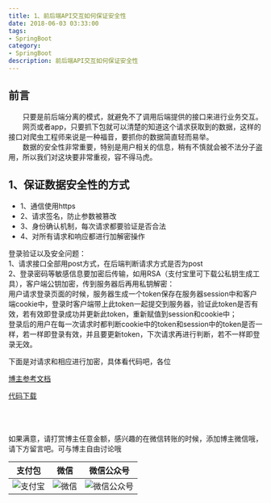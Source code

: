 ```yaml
---
title: 1、前后端API交互如何保证安全性
date: 2018-06-03 03:33:00
tags: 
- SpringBoot
category: 
- SpringBoot
description: 前后端API交互如何保证安全性
---
```

<!-- image url 
https://raw.githubusercontent.com/HealerJean123/HealerJean123.github.io/master/blogImages
　　首行缩进
<font color="red">  </font>
-->

## 前言


　　只要是前后端分离的模式，就避免不了调用后端提供的接口来进行业务交互。<br/>
　　网页或者app，只要抓下包就可以清楚的知道这个请求获取到的数据，这样的接口对爬虫工程师来说是一种福音，要抓你的数据简直轻而易举。<br/>
　　数据的安全性非常重要，特别是用户相关的信息，稍有不慎就会被不法分子盗用，所以我们对这块要非常重视，容不得马虎。

## 1、保证数据安全性的方式

+ 	1、通信使用https
+ 2、请求签名，防止参数被篡改
+ 3、身份确认机制，每次请求都要验证是否合法
+ 4、对所有请求和响应都进行加解密操作 

登录验证以及安全问题： <br/>
1、请求接口全部用post方式，在后端判断请求方式是否为post<br/>
2、登录密码等敏感信息要加密后传输，如用RSA（支付宝里可下载公私钥生成工具），客户端公钥加密，传到服务器后再用私钥解密：<br/>
用户请求登录页面的时候，服务器生成一个token保存在服务器session中和客户端cookie中，登录时客户端带上此token一起提交到服务器，验证此token是否有效，若有效即登录成功并更新此token，重新赋值到session和cookie中； <br/>
登录后的用户在每一次请求时都判断cookie中的token和session中的token是否一样，若一样即登录有效，并且要更新token，下次请求再进行判断，若不一样即登录无效。



下面是对请求和相应进行加密，具体看代码吧，各位

[博主参考文档](https://mp.weixin.qq.com/s/On98tXDEpnx1n7sqgZYWzA)

[代码下载](https://gitee.com/HealerJean/CodeDownLoad/raw/master/2018_06_03_23_%E5%89%8D%E5%90%8E%E7%AB%AFAPI%E4%BA%A4%E4%BA%92%E5%A6%82%E4%BD%95%E4%BF%9D%E8%AF%81%E5%AE%89%E5%85%A8%E6%80%A7/spring-boot-starter-encrypt.zip)




<br/><br/><br/>
如果满意，请打赏博主任意金额，感兴趣的在微信转账的时候，添加博主微信哦， 请下方留言吧。可与博主自由讨论哦

|支付包 | 微信|微信公众号|
|:-------:|:-------:|:------:|
|![支付宝](https://raw.githubusercontent.com/HealerJean123/HealerJean123.github.io/master/assets/img/tctip/alpay.jpg) | ![微信](https://raw.githubusercontent.com/HealerJean123/HealerJean123.github.io/master/assets/img/tctip/weixin.jpg)|![微信公众号](https://raw.githubusercontent.com/HealerJean123/HealerJean123.github.io/master/assets/img/my/qrcode_for_gh_a23c07a2da9e_258.jpg)|




<!-- Gitalk 评论 start  -->

<link rel="stylesheet" href="https://unpkg.com/gitalk/dist/gitalk.css">
<script src="https://unpkg.com/gitalk@latest/dist/gitalk.min.js"></script> 
<div id="gitalk-container"></div>    
 <script type="text/javascript">
    var gitalk = new Gitalk({
		clientID: `1d164cd85549874d0e3a`,
		clientSecret: `527c3d223d1e6608953e835b547061037d140355`,
		repo: `HealerJean123.github.io`,
		owner: 'HealerJean123',
		admin: ['HealerJean123'],
		id: 'AAAAAAAAAAAAAA',
    });
    gitalk.render('gitalk-container');
</script> 

<!-- Gitalk end -->


